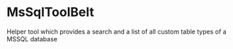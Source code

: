 # MsSqlToolBelt
Helper tool which provides a search and a list of all custom table types of a MSSQL database